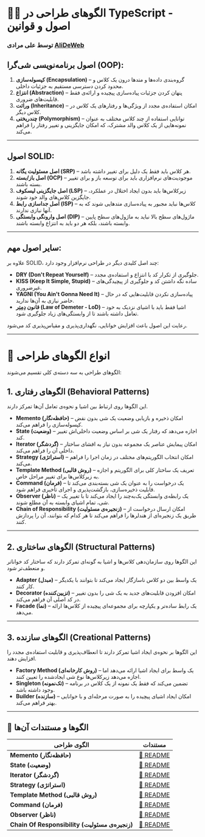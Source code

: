 # 🐦‍🔥 الگوهای طراحی در TypeScript - اصول و قوانین  

### توسط علی مرادی [AliDeWeb](https://github.com/AliDeWeb)  

## اصول برنامه‌نویسی شی‌گرا (OOP):

1. **کپسوله‌سازی (Encapsulation)** – گروه‌بندی داده‌ها و متدها درون یک کلاس و محدود کردن دسترسی مستقیم به جزئیات داخلی.  
2. **انتزاع (Abstraction)** – پنهان کردن جزئیات پیاده‌سازی پیچیده و ارائه‌ی فقط قابلیت‌های ضروری.  
3. **وراثت (Inheritance)** – امکان استفاده‌ی مجدد از ویژگی‌ها و رفتارهای یک کلاس در کلاس دیگر.  
4. **چندریختی (Polymorphism)** – توانایی استفاده از چند کلاس مختلف به عنوان نمونه‌هایی از یک کلاس والد مشترک، که امکان جایگزینی و تغییر رفتار را فراهم می‌کند.  

---

## **اصول SOLID:**

1. **اصل مسئولیت یگانه (SRP)** – هر کلاس باید فقط یک دلیل برای تغییر داشته باشد.  
2. **اصل باز/بسته (OCP)** – موجودیت‌های نرم‌افزاری باید برای توسعه باز و برای تغییر بسته باشند.  
3. **اصل جایگزینی لیسکوف (LSP)** – زیرکلاس‌ها باید بدون ایجاد اختلال در عملکرد، جایگزین کلاس‌های والد خود شوند.  
4. **اصل جداسازی رابط (ISP)** – کلاس‌ها نباید مجبور به پیاده‌سازی متدهایی شوند که به آنها نیازی ندارند.  
5. **اصل وارونگی وابستگی (DIP)** – ماژول‌های سطح بالا نباید به ماژول‌های سطح پایین وابسته باشند، بلکه هر دو باید به انتزاع وابسته باشند.  

---

## **سایر اصول مهم:**

علاوه بر SOLID، چند اصل کلیدی دیگر در طراحی نرم‌افزار وجود دارد:  

- **DRY (Don't Repeat Yourself)** – جلوگیری از تکرار کد با انتزاع و استفاده‌ی مجدد.  
- **KISS (Keep It Simple, Stupid)** – ساده نگه داشتن کد و جلوگیری از پیچیدگی‌های غیرضروری.  
- **YAGNI (You Ain't Gonna Need It)** – پیاده‌سازی نکردن قابلیت‌هایی که در حال حاضر نیازی به آن‌ها ندارید.  
- **قانون دِمِتِر (Law of Demeter - LoD)** – اشیا فقط باید با اشیای نزدیک به خود تعامل داشته باشند تا از وابستگی‌های زیاد جلوگیری شود.  

رعایت این اصول باعث افزایش خوانایی، نگهداری‌پذیری و مقیاس‌پذیری کد می‌شود.  

---

# 📂 انواع الگوهای طراحی  

الگوهای طراحی به سه دسته‌ی کلی تقسیم می‌شوند:  

## **1. الگوهای رفتاری (Behavioral Patterns)**  

این الگوها روی ارتباط بین اشیا و نحوه‌ی تعامل آن‌ها تمرکز دارند.  

- **Memento (حافظه‌نگار)** – امکان ذخیره و بازیابی وضعیت یک شی بدون نقض کپسوله‌سازی را فراهم می‌کند.  
- **State (وضعیت)** – اجازه می‌دهد که رفتار یک شی بر اساس وضعیت داخلی‌اش تغییر کند.  
- **Iterator (گردشگر)** – امکان پیمایش عناصر یک مجموعه بدون نیاز به افشای ساختار داخلی آن را فراهم می‌کند.  
- **Strategy (استراتژی)** – امکان انتخاب الگوریتم‌های مختلف در زمان اجرا را فراهم می‌کند.  
- **Template Method (روش قالبی)** – تعریف یک ساختار کلی برای الگوریتم و اجازه به زیرکلاس‌ها برای تغییر مراحل خاص.  
- **Command (فرمان)** – یک درخواست را به عنوان یک شی بسته‌بندی می‌کند تا قابلیت ذخیره‌سازی، بازگشت‌پذیری و اجرای تأخیری فراهم شود.  
- **Observer (ناظر)** – یک رابطه‌ی وابستگی یک‌به‌چند را ایجاد می‌کند تا با تغییر یک شی، تمام اشیای وابسته به آن مطلع شوند.  
- **Chain of Responsibility (زنجیره‌ی مسئولیت)** – امکان ارسال درخواست از طریق یک زنجیره‌ای از هندلرها را فراهم می‌کند تا هر کدام که بتوانند، آن را پردازش کنند.  

---

## **2. الگوهای ساختاری (Structural Patterns)**  

این الگوها روی سازمان‌دهی کلاس‌ها و اشیا به گونه‌ای تمرکز دارند که ساختار کد خواناتر و منعطف‌تر شود.  

- **Adapter (مبدل)** – یک واسط بین دو کلاس ناسازگار ایجاد می‌کند تا بتوانند با یکدیگر کار کنند.  
- **Decorator (تزیین‌کننده)** – امکان افزودن قابلیت‌های جدید به یک شی را بدون تغییر در کد اصلی آن فراهم می‌کند.  
- **Facade (نما)** – یک رابط ساده‌تر و یکپارچه برای مجموعه‌ای پیچیده از کلاس‌ها ارائه می‌دهد.  

---

## **3. الگوهای سازنده (Creational Patterns)**  

این الگوها بر نحوه‌ی ایجاد اشیا تمرکز دارند تا انعطاف‌پذیری و قابلیت استفاده‌ی مجدد را افزایش دهند.  

- **Factory Method (روش کارخانه‌ای)** – یک واسط برای ایجاد اشیا ارائه می‌دهد اما اجازه می‌دهد زیرکلاس‌ها نوع شی ایجادشده را تعیین کنند.  
- **Singleton (تک‌نمونه)** – تضمین می‌کند که فقط یک نمونه از یک کلاس در برنامه وجود داشته باشد.  
- **Builder (سازنده)** – امکان ایجاد اشیای پیچیده را به صورت مرحله‌ای و با خوانایی بهتر فراهم می‌کند.  

---

## 📂 الگوها و مستندات آن‌ها  

| الگوی طراحی                                    | مستندات                                           |  
|------------------------------------------------|---------------------------------------------------|  
| **Memento (حافظه‌نگار)**                       | [📜 README](01_Memento/README.md)                 |  
| **State (وضعیت)**                              | [📜 README](02_State/README.md)                   |  
| **Iterator (گردشگر)**                          | [📜 README](03_Iterator/README.md)                |  
| **Strategy (استراتژی)**                        | [📜 README](04_Strategy/README.md)                |  
| **Template Method (روش قالبی)**                | [📜 README](05_Template_Method/README.md)         |  
| **Command (فرمان)**                            | [📜 README](06_Command/README.md)                 |  
| **Observer (ناظر)**                            | [📜 README](07_Observer/README.md)                |  
| **Chain Of Responsibility (زنجیره‌ی مسئولیت)** | [📜 README](09_Chain_Of_Responsibility/README.md) |
